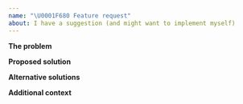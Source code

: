 ```yaml
---
name: "\U0001F680 Feature request"
about: I have a suggestion (and might want to implement myself)
---
```


<!-- Consider opening a pull request instead: it’s a more productive way to discuss new features -->

**The problem**

<!-- A clear and concise description of what the problem is. Ex. I'm always frustrated when [...] -->

**Proposed solution**

<!-- A clear and concise description of what you want to happen. Add any considered drawbacks. -->

**Alternative solutions**

<!-- A clear and concise description of any alternative solutions or features you’ve considered. -->

**Additional context**

<!-- Add any other context or screenshots about the feature request here. -->
